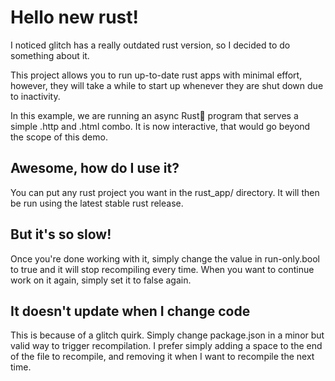 # Hello new rust!

I noticed glitch has a really outdated rust version, so I decided to do something about it.

This project allows you to run up-to-date rust apps with minimal effort, however, they will take
a while to start up whenever they are shut down due to inactivity.

In this example, we are running an async Rust🦀 program that serves a simple .http and .html combo.
It is now interactive, that would go beyond the scope of this demo.

## Awesome, how do I use it?

You can put any rust project you want in the rust_app/ directory. It will then be run using the
latest stable rust release.

## But it's so slow!

Once you're done working with it, simply change the value in run-only.bool to true and it will 
stop recompiling every time. When you want to continue work on it again, simply set it to false 
again.

## It doesn't update when I change code

This is because of a glitch quirk. Simply change package.json in a minor but valid way to trigger
recompilation. I prefer simply adding a space to the end of the file to recompile, and removing it
when I want to recompile the next time.
